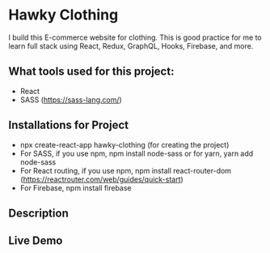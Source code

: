 # Hawky Clothing
 I build this E-commerce website for clothing. This is good practice for me to learn full stack using React, Redux, GraphQL, Hooks, Firebase, and more. 

## What tools used for this project:
- React
- SASS (https://sass-lang.com/)

## Installations for Project

- npx create-react-app hawky-clothing (for creating the project)
- For SASS, if you use npm, npm install node-sass or for yarn, yarn add node-sass
- For React routing, if you use npm, npm install react-router-dom (https://reactrouter.com/web/guides/quick-start)
- For Firebase, npm install firebase

## Description


## Live Demo